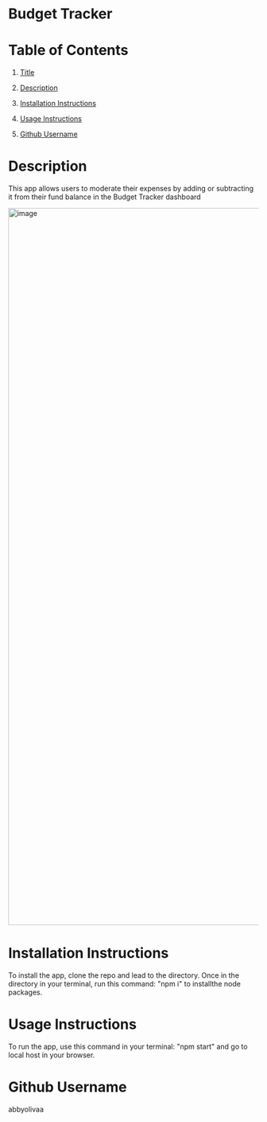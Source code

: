 # **Budget Tracker**
 

# Table of Contents

1. [Title](#Title)


2. [Description](#Description)


3. [Installation Instructions](#Installation-Instructions)


4. [Usage Instructions](#Usage-Instructions)


7. [Github Username](#Github-Username)

    
  # Description
  This app allows users to moderate their expenses by adding or subtracting it from their fund balance in the Budget Tracker dashboard

  <img width="1440" alt="image" src="https://user-images.githubusercontent.com/100249688/181162172-5a3e9c17-aec0-4674-bc04-cb724ebd17b6.png">


  # Installation Instructions
  To install the app, clone the repo and lead to the directory. Once in the directory in your terminal, run this command: "npm i" to installthe node packages.

  # Usage Instructions
  To run the app, use this command in your terminal: "npm start" and go to local host in your browser.

  # Github Username
  abbyolivaa

